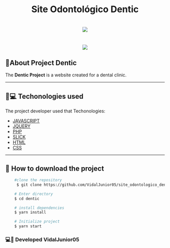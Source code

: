 <h1 align="center">Site Odontológico Dentic</h1>
<h1 align="center">
    <img src="https://ik.imagekit.io/zycp4d8fc4b/logo_Z7pzTggw6c.png?updatedAt=1629842011806"/>
</h1>
<h1 align="center">
    <img src="https://media.giphy.com/media/6U0xlHkaPpRF7SnivM/giphy.gif?cid=790b76118ee94a474543585c22f17a8d985bcf940c02904a&rid=giphy.gif&ct=g"/>
</h1>

 ## 📌About Project Dentic

The <b>Dentic Project</b> is a website created for a dental clinic.

---
## 📱💻 Techonologies used  
The  project  developer used that Techonologies: 

- [JAVASCRIPT](https://developer.mozilla.org/pt-BR/docs/Web/JavaScript)
- [JQUERY](https://jquery.com/)
- [PHP](https://www.php.net/)
- [SLICK](https://kenwheeler.github.io/slick/)
- [HTML](https://www.w3schools.com/html/)
- [CSS](https://www.w3schools.com/css/)

---
## 📂 How to download the project 
```bash 
    #clone the repository
     $ git clone https://github.com/VidalJunior05/site_odontologico_dentic.git

    # Enter directory
    $ cd dentic

    # install dependencies
    $ yarn install

    # Initialize project
    $ yarn start
``` 
### 💻📱 Developed VidalJunior05